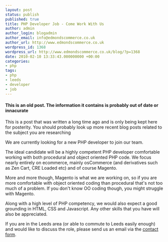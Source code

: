 ```yaml
---
layout: post
status: publish
published: true
title: PHP Developer Job - Come Work With Us
author: admin
author_login: blogadmin
author_email: info@edmondscommerce.co.uk
author_url: http://www.edmondscommerce.co.uk
wordpress_id: 1368
wordpress_url: http://www.edmondscommerce.co.uk/blog/?p=1368
date: 2010-02-10 13:33:43.000000000 +00:00
categories:
- php
tags:
- php
- leeds
- developer
- job
---
```

<div class="oldpost"><h4>This is an old post. The information it contains is probably out of date or innacurate</h4>
<p>
This is a post that was written a long time ago and is only being kept here for posterity.
You should probably look up more recent blog posts related to the subject you are researching
</p>
</div>
We are currently looking for a new PHP developer to join our team. 

The ideal candidate will be a highly competent PHP developer comfortable working with both procedural and object oriented PHP code. We focus nearly entirely on ecommerce, mainly osCommerce (and derivatives such as Zen Cart, CRE Loaded etc) and of course Magento.

More and more though, Magento is what we are working on, so if you are more comfortable with object oriented coding than procedural that's not too much of a problem. If you don't know OO coding though, you might struggle with Magento.

Along with a high level of PHP competency, we would also expect a good grounding in HTML, CSS and Javascript. Any other skills that you have will also be appreciated.

If you are in the Leeds area (or able to commute to Leeds easily enough) and would like to discuss the role, please send us an email via the <a href="http://www.edmondscommerce.co.uk/contact-about-jobs.html">contact form</a>.
